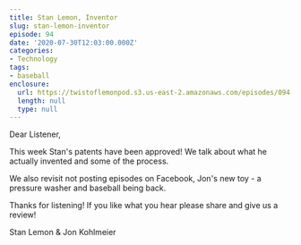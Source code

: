 ```yaml
---
title: Stan Lemon, Inventor
slug: stan-lemon-inventor
episode: 94
date: '2020-07-30T12:03:00.000Z'
categories:
- Technology
tags:
- baseball
enclosure:
  url: https://twistoflemonpod.s3.us-east-2.amazonaws.com/episodes/094-lwatol-20200730.mp3
  length: null
  type: null
---
```


Dear Listener,

This week Stan's patents have been approved! We talk about what he actually invented and some of the process.

We also revisit not posting episodes on Facebook, Jon's new toy - a pressure washer and baseball being back.

Thanks for listening! If you like what you hear please share and give us a review!

Stan Lemon & Jon Kohlmeier

